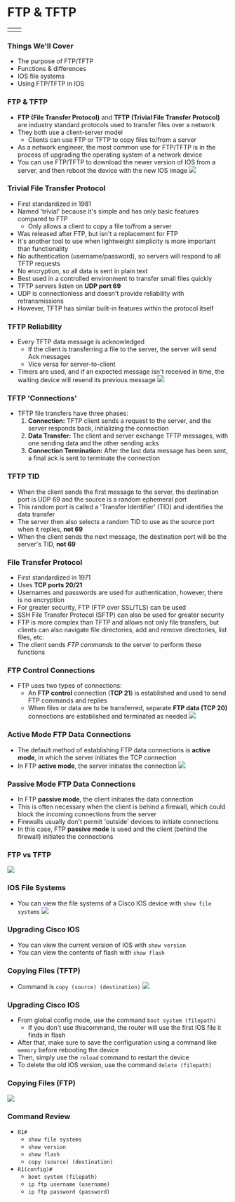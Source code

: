 # FTP & TFTP

|     |     |
| --- | --- |
|     |     |

### Things We'll Cover
- The purpose of FTP/TFTP
- Functions & differences
- IOS file systems
- Using FTP/TFTP in IOS
### FTP & TFTP
- **FTP (File Transfer Protocol)** and **TFTP (Trivial File Transfer Protocol)** are industry standard protocols used to transfer files over a network
- They both use a client-server model
	- Clients can use FTP or TFTP to copy files to/from a server
- As a network engineer, the most common use for FTP/TFTP is in the process of upgrading the operating system of a network device
- You can use FTP/TFTP to download the newer version of IOS from a server, and then reboot the device with the new IOS image
![](attachments/8132e9b89815bc3279b55f3d138e6443.png)
### Trivial File Transfer Protocol
- First standardized in 1981
- Named 'trivial' because it's simple and has only basic features compared to FTP
	- Only allows a client to copy a file to/from a server
- Was released after FTP, but isn't a replacement for FTP
- It's another tool to use when lightweight simplicity is more important than functionality
- No authentication (username/password), so servers will respond to all TFTP requests
- No encryption, so all data is sent in plain text
- Best used in a controlled environment to transfer small files quickly
- TFTP servers listen on **UDP port 69**
- UDP is connectionless and doesn't provide reliability with retransmissions
- However, TFTP has similar built-in features within the protocol itself
### TFTP Reliability
- Every TFTP data message is acknowledged
	- If the client is transferring a file to the server, the server will send Ack messages
	- Vice versa for server-to-client
- Timers are used, and if an expected message isn't received in time, the waiting device will resend its previous message
![](attachments/489d5571b02c9cae598536aaa5bb6e4a.png)
### TFTP 'Connections'
- TFTP file transfers have three phases:
	1. **Connection:** TFTP client sends a request to the server, and the server responds back, initializing the connection
	2. **Data Transfer:** The client and server exchange TFTP messages, with one sending data and the other sending acks
	3. **Connection Termination:** After the last data message has been sent, a final ack is sent to terminate the connection
### TFTP TID
- When the client sends the first message to the server, the destination port is UDP 69 and the source is a random ephemeral port
- This random port is called a 'Transfer Identifier' (TID) and identifies the data transfer
- The server then also selects a random TID to use as the source port when it replies, **not 69**
- When the client sends the next message, the destination port will be the server's TID, **not 69**
### File Transfer Protocol
- First standardized in 1971
- Uses **TCP ports 20/21**
- Usernames and passwords are used for authentication, however, there is no encryption
- For greater security, FTP (FTP over SSL/TLS) can be used
- SSH File Transfer Protocol (SFTP) can also be used for greater security
- FTP is more complex than TFTP and allows not only file transfers, but clients can also navigate file directories, add and remove directories, list files, etc.
- The client sends *FTP commands* to the server to perform these functions
### FTP Control Connections
- FTP uses two types of connections:
	- An **FTP control** connection (**TCP 21**) is established and used to send FTP commands and replies
	- When files or data are to be transferred, separate **FTP data (TCP 20)** connections are established and terminated as needed
![](attachments/d0afae5944cb51d7f294a700e9a31c07.png)
### Active Mode FTP Data Connections
- The default method of establishing FTP data connections is **active mode**, in which the server initiates the TCP connection
- In FTP **active mode**, the server initiates the connection
![](attachments/3e95baca1fcb818db0e0d96b7bd21d8a.png)
### Passive Mode FTP Data Connections
- In FTP **passive mode**, the client initiates the data connection
- This is often necessary when the client is behind a firewall, which could block the incoming connections from the server
- Firewalls usually don't permit 'outside' devices to initiate connections
- In this case, FTP **passive mode** is used and the client (behind the firewall) initiates the connections
### FTP vs TFTP
![](attachments/94390dfcde54edeba7104d55abc9c7de.png)
### IOS File Systems
- You can view the file systems of a Cisco IOS device with `show file systems`
![](attachments/bedb4a975f330feea2a0470f0e10c53e.png)
### Upgrading Cisco IOS
- You can view the current version of IOS with `show version`
- You can view the contents of flash with `show flash`
### Copying Files (TFTP)
- Command is `copy (source) (destination)`
![](attachments/b8372bd31c3b90383a3ec2683d042199.png)
### Upgrading Cisco IOS
- From global config mode, use the command `boot system (filepath)`
	- If you don't use thiscommand, the router will use the first IOS file it finds in flash
- After that, make sure to save the configuration using a command like `memory` before rebooting the device
- Then, simply use the `reload` command to restart the device
- To delete the old IOS version, use the command `delete (filepath)`
### Copying Files (FTP)
![](attachments/959edbf6e8b8b61ab247502792441c10.png)
### Command Review
- `R1#`
	- `show file systems`
	- `show version`
	- `show flash`
	- `copy (source) (destination)`
- `R1(config)#`
	- `boot system (filepath)`
	- `ip ftp username (username)`
	- `ip ftp password (password)`
